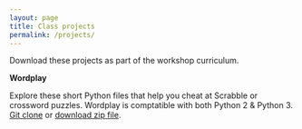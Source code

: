 ```yaml
---
layout: page
title: Class projects
permalink: /projects/
---
```


Download these projects as part of the workshop curriculum.

**Wordplay**

Explore these short Python files that help you cheat at Scrabble or crossword puzzles.  Wordplay is comptatible with both Python 2 & Python 3.
[Git clone](https://github.com/PyStarPhilly/Wordplay) or [download zip file](https://github.com/PyStarPhilly/Wordplay/archive/master.zip).

